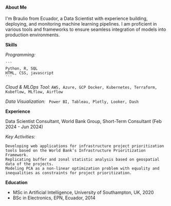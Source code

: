 #### About Me

I'm Braulio from Ecuador, a Data Scientist with experience building, deploying, and monitoring machine learning pipelines. I am proficient in various tools and frameworks to ensure seamless integration of models into production environments.

**Skills**

_Programming:_ 

    ```
    Python, R, SQL
    HTML, CSS, javascript
    ```
    
_Cloud & MLOps Tool:_ ```
AWS, Azure, GCP
Docker, Kubernetes, Terraform, Kubeflow, MLflow, Airflow ```

_Data Visualization:_ ``` Power BI, Tableau, Plotly, Looker, Dash```
     
**Experience**

Data Scientist Consultant, World Bank Group, Short-Term Consultant (Feb 2024 - Jun 2024)

_Key Activities:_ 
```
Developing web applications for infrastructure project prioritization tools based on the World Bank’s Infrastructure Prioritization Framework.
Replicating buffer and zonal statistic analysis based on geospatial data of the projects.
Modeling PCA as a non-linear optimization problem with equality and inequalities as constraints for project prioritization.
```

**Education**
- MSc in Artificial Intelligence, University of Southampton, UK, 2020
- BSc in Electronics, EPN, Ecuador, 2014
